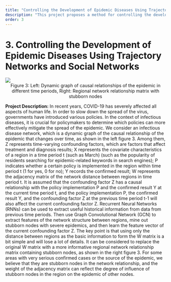 ```yaml
---
title: "Controlling the Development of Epidemic Diseases Using Trajectory Networks and Social Networks"
description: "This project proposes a method for controlling the development of epidemic diseases using trajectory networks and social networks, which can help policymakers determine which policies can more effectively mitigate the spread of the epidemic."
order: 3
---
```


# 3. Controlling the Development of Epidemic Diseases Using Trajectory Networks and Social Networks

<img src="/images/projects/pj_3.jpg" />

<center>Figure 3: Left: Dynamic graph of causal relationships of the epidemic in different time periods, Right: Regional network relationship matrix with stubborn nodes</center >

**Project Description:** In recent years, COVID-19 has severely affected all aspects of human life. In order to slow down the spread of the virus, governments have introduced various policies. In the context of infectious diseases, it is crucial for policymakers to determine which policies can more effectively mitigate the spread of the epidemic. We consider an infectious disease network, which is a dynamic graph of the causal relationship of the epidemic that changes over time, as shown in the left figure 3. Among them, Z represents time-varying confounding factors, which are factors that affect treatment and diagnosis results; X represents the covariate characteristics of a region in a time period t (such as March) (such as the popularity of residents searching for epidemic-related keywords in search engines); P indicates whether a certain policy is implemented in the region within time period t (1 for yes, 0 for no); Y records the confirmed result; W represents the adjacency matrix of the network distance between regions in time period t. It is assumed that the confounding factor Z has a causal relationship with the policy implementation P and the confirmed result Y at the current time period t, and the policy implementation P, the confirmed result Y, and the confounding factor Z at the previous time period t-1 will also affect the current confounding factor Z. Recurrent Neural Networks (RNNs) can be used to extract useful historical information from data from previous time periods. Then use Graph Convolutional Network (GCN) to extract features of the network structure between regions, mine out stubborn nodes with severe epidemics, and then learn the feature vector of the current confounding factor Z. The key point is that using only the distance between regions as the basic information to form the W matrix is ​​a bit simple and will lose a lot of details. It can be considered to replace the original W matrix with a more informative regional network relationship matrix containing stubborn nodes, as shown in the right figure 3. For some areas with very serious confirmed cases or the source of the epidemic, we believe that they are stubborn nodes in the network relationship, and the weight of the adjacency matrix can reflect the degree of influence of stubborn nodes in the region on the epidemic of other nodes.
